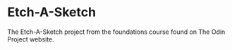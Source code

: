 # Etch-A-Sketch
The Etch-A-Sketch project from the foundations course found on The Odin Project website.
